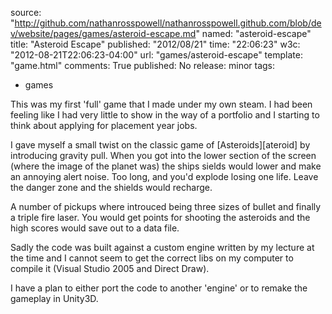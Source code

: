 source: "http://github.com/nathanrosspowell/nathanrosspowell.github.com/blob/dev/website/pages/games/asteroid-escape.md"
named: "asteroid-escape"
title: "Asteroid Escape"
published: "2012/08/21"
time: "22:06:23"
w3c: "2012-08-21T22:06:23-04:00"
url: "games/asteroid-escape"
template: "game.html"
comments: True
published: No
release: minor 
tags:
- games

This was my first 'full' game that I made under my own steam. I had been feeling like I had very little to show in the way of a portfolio and I starting to think about applying for placement year jobs.

I gave myself a small twist on the classic game of [Asteroids][ateroid] by introducing gravity pull. When you got into the lower section of the screen (where the image of the planet was) the ships sields would lower and make an annoying alert noise. Too long, and you'd explode losing one life. Leave the danger zone and the shields would recharge.

A number of pickups where introuced being three sizes of bullet and finally a triple fire laser. You would get points for shooting the asteroids and the high scores would save out to a data file.

Sadly the code was built against a custom engine written by my lecture at the time and I cannot seem to get the correct libs on my computer to compile it (Visual Studio 2005 and Direct Draw).

I have a plan to either port the code to another 'engine' or to remake the gameplay in Unity3D.
